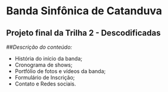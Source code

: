 # Banda Sinfônica de Catanduva
## Projeto final da Trilha 2 - Descodificadas

##_Descrição do conteúdo:_

- História do início da banda;
- Cronograma de shows;
- Portfólio de fotos e vídeos da banda;
- Formulário de Inscrição;
- Contato e Redes sociais.
